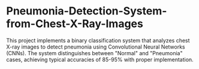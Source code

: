 # Pneumonia-Detection-System-from-Chest-X-Ray-Images
This project implements a binary classification system that analyzes chest X-ray images to detect pneumonia using Convolutional Neural Networks (CNNs). The system distinguishes between "Normal" and "Pneumonia" cases, achieving typical accuracies of 85-95% with proper implementation.
